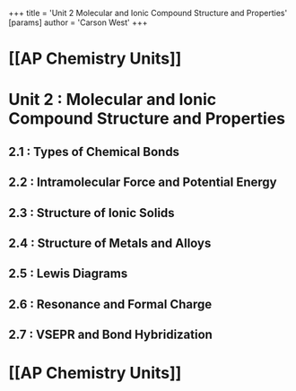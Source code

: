 +++
 title = 'Unit 2  Molecular and Ionic Compound Structure and Properties'
[params]
	author = 'Carson West'
+++
# [[AP Chemistry Units]]

# Unit 2 : Molecular and Ionic Compound Structure and Properties
## 2.1 : Types of Chemical Bonds
## 2.2 : Intramolecular Force and Potential Energy
## 2.3 : Structure of Ionic Solids
## 2.4 : Structure of Metals and Alloys
## 2.5 : Lewis Diagrams
## 2.6 : Resonance and Formal Charge
## 2.7 : VSEPR and Bond Hybridization

# [[AP Chemistry Units]]